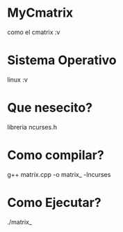 # MyCmatrix
como el cmatrix :v

# Sistema Operativo
linux :v

# Que nesecito?
libreria ncurses.h

# Como compilar?
g++ matrix.cpp -o matrix_ -lncurses

# Como Ejecutar?
./matrix_
